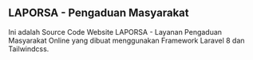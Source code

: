 ## LAPORSA - Pengaduan Masyarakat

Ini adalah Source Code Website LAPORSA - Layanan Pengaduan Masyarakat Online yang dibuat menggunakan Framework Laravel 8 dan Tailwindcss.

